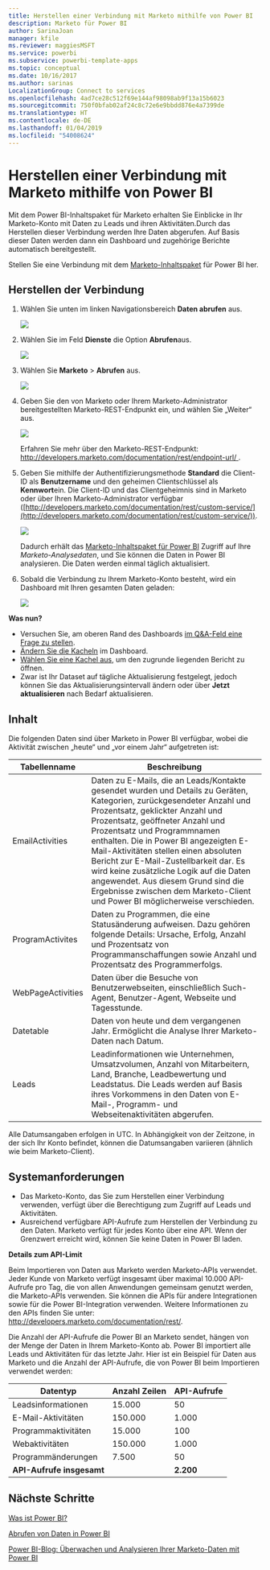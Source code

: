 ```yaml
---
title: Herstellen einer Verbindung mit Marketo mithilfe von Power BI
description: Marketo für Power BI
author: SarinaJoan
manager: kfile
ms.reviewer: maggiesMSFT
ms.service: powerbi
ms.subservice: powerbi-template-apps
ms.topic: conceptual
ms.date: 10/16/2017
ms.author: sarinas
LocalizationGroup: Connect to services
ms.openlocfilehash: 4ad7ce28c512f69e144af98098ab9f13a15b6023
ms.sourcegitcommit: 750f0bfab02af24c8c72e6e9bbdd876e4a7399de
ms.translationtype: HT
ms.contentlocale: de-DE
ms.lasthandoff: 01/04/2019
ms.locfileid: "54008624"
---
```

# <a name="connect-to-marketo-with-power-bi"></a>Herstellen einer Verbindung mit Marketo mithilfe von Power BI
Mit dem Power BI-Inhaltspaket für Marketo erhalten Sie Einblicke in Ihr Marketo-Konto mit Daten zu Leads und ihren Aktivitäten.Durch das Herstellen dieser Verbindung werden Ihre Daten abgerufen. Auf Basis dieser Daten werden dann ein Dashboard und zugehörige Berichte automatisch bereitgestellt.

Stellen Sie eine Verbindung mit dem [Marketo-Inhaltspaket](https://app.powerbi.com/getdata/services/marketo) für Power BI her.

## <a name="how-to-connect"></a>Herstellen der Verbindung
1. Wählen Sie unten im linken Navigationsbereich **Daten abrufen** aus.
   
   ![](media/service-connect-to-marketo/pbi_getdata.png)
2. Wählen Sie im Feld **Dienste** die Option **Abrufen**aus.
   
   ![](media/service-connect-to-marketo/pbi_getservices.png) 
3. Wählen Sie **Marketo** \> **Abrufen** aus.
   
   ![](media/service-connect-to-marketo/marketo.png)
4. Geben Sie den von Marketo oder Ihrem Marketo-Administrator bereitgestellten Marketo-REST-Endpunkt ein, und wählen Sie „Weiter“ aus.
   
   ![](media/service-connect-to-marketo/pbi_marketoconnect.png)
   
   Erfahren Sie mehr über den Marketo-REST-Endpunkt: [http://developers.marketo.com/documentation/rest/endpoint-url/ ](http://developers.marketo.com/documentation/rest/endpoint-url/).
5. Geben Sie mithilfe der Authentifizierungsmethode **Standard** die Client-ID als **Benutzername** und den geheimen Clientschlüssel als **Kennwort**ein. Die Client-ID und das Clientgeheimnis sind in Marketo oder über Ihren Marketo-Administrator verfügbar ([http://developers.marketo.com/documentation/rest/custom-service/](http://developers.marketo.com/documentation/rest/custom-service/)). 
   
   ![](media/service-connect-to-marketo/pbi_marketosignin.png)
   
   Dadurch erhält das [Marketo-Inhaltspaket für Power BI](https://powerbi.microsoft.com/integrations/marketo) Zugriff auf Ihre *Marketo-Analysedaten*, und Sie können die Daten in Power BI analysieren. Die Daten werden einmal täglich aktualisiert.
6. Sobald die Verbindung zu Ihrem Marketo-Konto besteht, wird ein Dashboard mit Ihren gesamten Daten geladen:
   
   ![](media/service-connect-to-marketo/pbi_marketodash.png)

**Was nun?**

* Versuchen Sie, am oberen Rand des Dashboards [im Q&A-Feld eine Frage zu stellen](consumer/end-user-q-and-a.md).
* [Ändern Sie die Kacheln](service-dashboard-edit-tile.md) im Dashboard.
* [Wählen Sie eine Kachel aus](consumer/end-user-tiles.md), um den zugrunde liegenden Bericht zu öffnen.
* Zwar ist Ihr Dataset auf tägliche Aktualisierung festgelegt, jedoch können Sie das Aktualisierungsintervall ändern oder über **Jetzt aktualisieren** nach Bedarf aktualisieren.

## <a name="whats-included"></a>Inhalt
Die folgenden Daten sind über Marketo in Power BI verfügbar, wobei die Aktivität zwischen „heute“ und „vor einem Jahr“ aufgetreten ist:

| Tabellenname | Beschreibung |
| --- | --- |
| EmailActivities |Daten zu E-Mails, die an Leads/Kontakte gesendet wurden und Details zu Geräten, Kategorien, zurückgesendeter Anzahl und Prozentsatz, geklickter Anzahl und Prozentsatz, geöffneter Anzahl und Prozentsatz und Programmnamen enthalten. Die in Power BI angezeigten E-Mail-Aktivitäten stellen einen absoluten Bericht zur E-Mail-Zustellbarkeit dar. Es wird keine zusätzliche Logik auf die Daten angewendet. Aus diesem Grund sind die Ergebnisse zwischen dem Marketo-Client und Power BI möglicherweise verschieden. |
| ProgramActivites |Daten zu Programmen, die eine Statusänderung aufweisen. Dazu gehören folgende Details: Ursache, Erfolg, Anzahl und Prozentsatz von Programmanschaffungen sowie Anzahl und Prozentsatz des Programmerfolgs. |
| WebPageActivities |Daten über die Besuche von Benutzerwebseiten, einschließlich Such-Agent, Benutzer-Agent, Webseite und Tagesstunde. |
| Datetable |Daten von heute und dem vergangenen Jahr.  Ermöglicht die Analyse Ihrer Marketo-Daten nach Datum. |
| Leads |Leadinformationen wie Unternehmen, Umsatzvolumen, Anzahl von Mitarbeitern, Land, Branche, Leadbewertung und Leadstatus. Die Leads werden auf Basis ihres Vorkommens in den Daten von E-Mail-, Programm- und Webseitenaktivitäten abgerufen. |

Alle Datumsangaben erfolgen in UTC. In Abhängigkeit von der Zeitzone, in der sich Ihr Konto befindet, können die Datumsangaben variieren (ähnlich wie beim Marketo-Client).

## <a name="system-requirements"></a>Systemanforderungen
* Das Marketo-Konto, das Sie zum Herstellen einer Verbindung verwenden, verfügt über die Berechtigung zum Zugriff auf Leads und Aktivitäten.
* Ausreichend verfügbare API-Aufrufe zum Herstellen der Verbindung zu den Daten.  Marketo verfügt für jedes Konto über eine API.  Wenn der Grenzwert erreicht wird, können Sie keine Daten in Power BI laden. 

**Details zum API-Limit**

Beim Importieren von Daten aus Marketo werden Marketo-APIs verwendet. Jeder Kunde von Marketo verfügt insgesamt über maximal 10.000 API-Aufrufe pro Tag, die von allen Anwendungen gemeinsam genutzt werden, die Marketo-APIs verwenden. Sie können die APIs für andere Integrationen sowie für die Power BI-Integration verwenden. Weitere Informationen zu den APIs finden Sie unter: <http://developers.marketo.com/documentation/rest/>.

Die Anzahl der API-Aufrufe die Power BI an Marketo sendet, hängen von der Menge der Daten in Ihrem Marketo-Konto ab. Power BI importiert alle Leads und Aktivitäten für das letzte Jahr. Hier ist ein Beispiel für Daten aus Marketo und die Anzahl der API-Aufrufe, die von Power BI beim Importieren verwendet werden:  

| Datentyp | Anzahl Zeilen | API-Aufrufe |
| --- | --- | --- |
| Leadsinformationen |15.000 |50 |
| E-Mail-Aktivitäten |150.000 |1.000 |
| Programmaktivitäten |15.000 |100 |
| Webaktivitäten |150.000 |1.000 |
| Programmänderungen |7.500 |50 |
| **API-Aufrufe insgesamt** | |**2.200** |

## <a name="next-steps"></a>Nächste Schritte
[Was ist Power BI?](power-bi-overview.md)

[Abrufen von Daten in Power BI](service-get-data.md)

[Power BI-Blog: Überwachen und Analysieren Ihrer Marketo-Daten mit Power BI](http://blogs.msdn.com/b/powerbi/archive/2015/03/19/monitor-and-analyze-your-marketo-data-with-power-bi.aspx)

